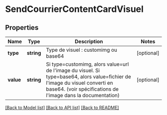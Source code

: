 # SendCourrierContentCardVisuel

## Properties
Name | Type | Description | Notes
------------ | ------------- | ------------- | -------------
**type** | **string** | Type de visuel : customimg ou base64 | [optional] 
**value** | **string** | Si type&#x3D;customimg, alors value&#x3D;url de l&#x27;image du visuel. Si type&#x3D;base64, alors value&#x3D;fichier de l&#x27;image du visuel converti en base64.  (voir spécifications de l&#x27;image dans la documentation) | [optional] 

[[Back to Model list]](../../README.md#documentation-for-models) [[Back to API list]](../../README.md#documentation-for-api-endpoints) [[Back to README]](../../README.md)

